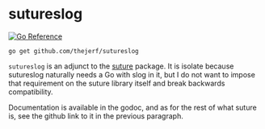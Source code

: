 sutureslog
==========

[![Go Reference](https://pkg.go.dev/badge/github.com/thejerf/sutureslog.svg)](https://pkg.go.dev/github.com/thejerf/sutureslog)

    go get github.com/thejerf/sutureslog
    
`sutureslog` is an adjunct to the
[suture](https://github.com/thejerf/suture) package. It is isolate
because sutureslog naturally needs a Go with slog in it, but I do not
want to impose that requirement on the suture library itself and break
backwards compatibility.

Documentation is available in the godoc, and as for the rest of what
suture is, see the github link to it in the previous paragraph.
